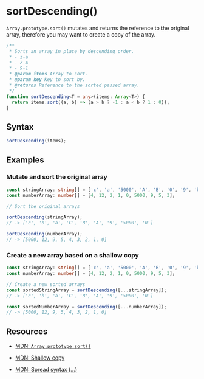 # sortDescending()

`Array.prototype.sort()` mutates and returns the reference to the original array, therefore you may want to create a copy of the array.

```typescript
/**
 * Sorts an array in place by descending order.
 * - z-a
 * - Z-A
 * - 9-1
 * @param items Array to sort.
 * @param key Key to sort by.
 * @returns Reference to the sorted passed array.
 */
function sortDescending<T = any>(items: Array<T>) {
  return items.sort((a, b) => (a > b ? -1 : a < b ? 1 : 0));
}
```

## Syntax

```typescript
sortDescending(items);
```

## Examples

### Mutate and sort the original array

```typescript
const stringArray: string[] = ['c', 'a', '5000', 'A', 'B', '0', '9', 'b', 'C'];
const numberArray: number[] = [4, 12, 2, 1, 0, 5000, 9, 5, 3];

// Sort the original arrays

sortDescending(stringArray);
// -> ['c', 'b', 'a', 'C', 'B', 'A', '9', '5000', '0']

sortDescending(numberArray);
// -> [5000, 12, 9, 5, 4, 3, 2, 1, 0]
```

### Create a new array based on a shallow copy

```typescript
const stringArray: string[] = ['c', 'a', '5000', 'A', 'B', '0', '9', 'b', 'C'];
const numberArray: number[] = [4, 12, 2, 1, 0, 5000, 9, 5, 3];

// Create a new sorted arrays
const sortedStringArray = sortDescending([...stringArray]);
// -> ['c', 'b', 'a', 'C', 'B', 'A', '9', '5000', '0']

const sortedNumberArray = sortDescending([...numberArray]);
// -> [5000, 12, 9, 5, 4, 3, 2, 1, 0]
```

## Resources

- [MDN: `Array.prototype.sort()`](https://developer.mozilla.org/en-US/docs/Web/JavaScript/Reference/Global_Objects/Array/sort)

- [MDN: Shallow copy](https://developer.mozilla.org/en-US/docs/Glossary/Shallow_copy)

- [MDN: Spread syntax (...)](https://developer.mozilla.org/en-US/docs/Web/JavaScript/Reference/Operators/Spread_syntax)
